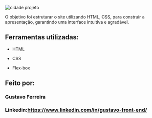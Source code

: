 ![cidade projeto](https://github.com/user-attachments/assets/41749d65-6451-48f7-ae1c-26390c0906a9)

O objetivo foi estruturar o site utilizando HTML, CSS, para construir a apresentação, garantindo uma interface intuitiva e agradável.
## Ferramentas utilizadas:


* HTML

* CSS

* Flex-box

## Feito por:

### Gustavo Ferreira

### Linkedin:https://www.linkedin.com/in/gustavo-front-end/
